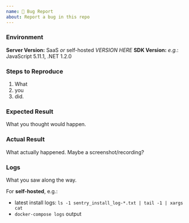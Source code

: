 ```yaml
---
name: 🐞 Bug Report
about: Report a bug in this repo
---
```


### Environment

**Server Version:** SaaS _or_ self-hosted *VERSION HERE*
**SDK Version:** _e.g._: JavaScript 5.11.1, .NET 1.2.0

### Steps to Reproduce

1. What
2. you
3. did.

### Expected Result

What you thought would happen.

### Actual Result

What actually happened. Maybe a screenshot/recording?

### Logs

What you saw along the way.

For **self-hosted**, e.g.:

- latest install logs: `ls -1 sentry_install_log-*.txt | tail -1 | xargs cat`
- `docker-compose logs` output
